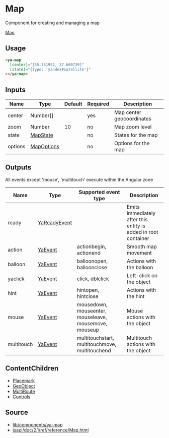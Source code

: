 # Map

Component for creating and managing a map

[Map](https://map-onload-event.stackblitz.io ':include :type=iframe height=550px')

## Usage

```html
<ya-map
  [center]="[55.751952, 37.600739]"
  [state]="{type: 'yandex#satellite'}"
></ya-map>
```

## Inputs

| Name    | Type         | Default | Required | Description               |
| ------- | ------------ | ------- | -------- | ------------------------- |
| center  | Number[]     |         | yes      | Map center geocoordinates |
| zoom    | Number       | 10      | no       | Map zoom level            |
| state   | [MapState]   |         | no       | States for the map        |
| options | [MapOptions] |         | no       | Options for the map       |

[scriptservice]: services/script.md
[mapstate]: https://tech.yandex.ru/maps/jsapi/doc/2.1/ref/reference/Map-docpage/#Map__param-state
[mapoptions]: https://tech.yandex.ru/maps/jsapi/doc/2.1/ref/reference/Map-docpage/#Map__param-options

## Outputs

All events except 'mouse', 'multitouch' execute within the Angular zone

| Name       | Type           | Supported event type                                  | Description                                                    |
| ---------- | -------------- | ----------------------------------------------------- | -------------------------------------------------------------- |
| ready      | [YaReadyEvent] |                                                       | Emits immediately after this entity is added in root container |
| action     | [YaEvent]      | actionbegin, actionend                                | Smooth map movement                                            |
| balloon    | [YaEvent]      | balloonopen, balloonclose                             | Actions with the balloon                                       |
| yaclick    | [YaEvent]      | click, dblclick                                       | Left-click on the object                                       |
| hint       | [YaEvent]      | hintopen, hintclose                                   | Actions with the hint                                          |
| mouse      | [YaEvent]      | mousedown, mouseenter, mouseleave, mousemove, mouseup | Mouse actions with the object                                  |
| multitouch | [YaEvent]      | multitouchstart, multitouchmove, multitouchend        | Multitouch actions with the object                             |

[yareadyevent]: interfaces/ya-ready-event.md
[yaevent]: interfaces/event.md

## ContentChildren

- [Placemark](directives/placemark.md)
- [GeoObject](directives/geoobject.md)
- [MultiRoute](directives/multiroute.md)
- [Controls](directives/controls.md)

## Source

- [lib/components/ya-map](https://github.com/ddubrava/angular8-yandex-maps/tree/master/projects/angular8-yandex-maps/src/lib/components/ya-map)
- [jsapi/doc/2.1/ref/reference/Map.html](https://yandex.ru/dev/maps/jsapi/doc/2.1/ref/reference/Map.html/)
